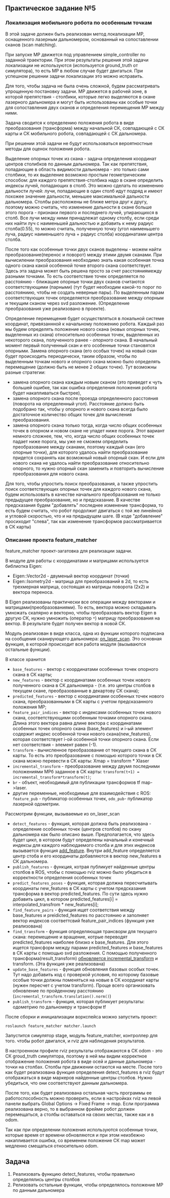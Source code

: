 ## Практическое задание №5  
### Локализация мобильного робота по особенным точкам
В этой задаче должен быть реализован метод локализации МР, оснащенного лазерным дальномером, основанный на сопоставлении сканов (scan matching). 

При запуске МР движется под управлением simple_controller по заданной траектории. При этом результаты решения этой задачи локализации не используются (используется ground_truth от симулятора), то есть МР в любом случае будет двигаться. При успешном решении задачи локализации это можно исправить.

Для того, чтобы задача не была очень сложной, будем рассматривать упрощенную постановку задачи. МР движется в рабочей зоне, в которой препятствия - столбики, которые легко выделяются в скане лазерного дальномера и могут быть использованы как особые точки для сопоставления двух сканов и определения перемещения МР между ними.

Задача сводится к определению положения робота в виде преобразования (трансформа) между начальной СК, совпадающей с СК карты и СК мобильного робота, совпадающей с СК дальномера.

При решении этой задачи не будут использоваться вероятностные методы для оценок положения робота.


Выделение опорных точек из скана - задача определения координат центров столибков по данным дальномера. Так как препятствия, попадающие в область видимости дальномера - это только сами столбики, то их выделение возможно простым геометрическим способом: для каждого препятствия-столбика надо в скане определить индексы лучей, попадающих в столб. Это можно сделать по изменению дальности лучей: лучи, попадающие в один столб идут подряд и имеют похожее значение дальности, меньшее максимальной дальности дальномера. Столбы расположены не ближе метра друг к другу, поэтому можно считать, что изменение дальности в скане больше этого порога - признаки первого и последнего лучей, упирающихся в столб. Все лучи между ними принадлежат одному столбу, если среди них найти луч с наименьшей дальностью и добавить к нему радиус столба(0.55), то можно считать, полученную точку (угол наименьшего луча, радиус наименьшего луча + радиус столба) координатами центра столба.

После того как особенные точки двух сканов выделены - можем найти преобразование(перенос и поворот) между этими двумя сканами. При вычисилении преобразования необходимо знать какая особенная точка одного скана какой особенной точке второго скана соответствует. Здесь эта задача может быть решена просто за счет расстояниямежду разными точками. То есть соответствие точек определяется по расстоянию - ближашие опорные точки двух сканов считаются соответствующими (парными) (тут будет необходим какой-то порог по расстояниию, чтобы не создать неверные пары). По выделенным парам соответствующих точек определяется преобразование между опорным и текущим сканом через svd разложение. (Определение преобразования уже реализовано в проекте).

Определение перемещения будет осуществляться в локальной системе координат, привязаннной к начальному положению робота. Каждый раз мы будем определять положение нового скана (новых опорных точек, выделенных из скана) относительно особенных точек, выделенных из некоторого скана, полученного ранее - *опорного* скана. В начальный момент первый полученный скан и его особенные точки становятся опорными. Замена опорного скана (его особых точек) на новый скан будет происходить периодически, таким образом, чтобы по выделенным точкам нового и опорного скана можно было определять перемещение (должно быть не менее 2 общих точек). Тут возможны разные стратегии: 
- замена опорного скана каждым новым сканом (это приведет к чуть большей ошибке, так как ошибка определения положения робота будет накапливаться быстрее), 
- замена опорного скана после проезда определенного расстояния (поворота на определенный угол). Расстояние должно быть подобрано так, чтобы у опорного и нового скана всегда было достаточное количество общих точек для вычисления преобразования.
- замена опорного скана только тогда, когда число общих особенных точек в опорном и новом скане не упадет ниже порога. Этот вариант немного сложнее, тем, что, когда число общих особенных точек падает ниже порога, мы уже не сможем определить преобразование между сканами, поэтому каждый скан (его опорные точки), для которого удалось найти преобразование придется сохранять как возможный новый опорный скан. И если для нового скана не удалось найти преобразование относительно опорного, то нужно опорный скан заменить и повторить вычисление преобразования для нового скана.

Для того, чтобы упростить поиск преобразования, а также упростить поиск соответствующих опорных точек для каждого нового скана, будем использовать в качестве начального преобразования не только предыдущее преобразование, но и предсказание. В качестве предсказания будем "добавлять" последнее изменение трансформа, то есть будем считать, что робот продолжит двигаться с той же линейной и угловой скоростью, что и на предыдущем шаге. (В коде "добавление" просиходит "слева", так как изменение трансформов рассматривается в СК карты)

### Описание проекта feature_matcher
feature_matcher проект-загатовка для реализации задачи.  

В модуле для работы с координатами и матрицами используется библиотка Eigen:
- Eigen::Vector2d - двуменый вектор координат (точки)
- Eigen::Isometry2d - матрица для преобразований в 2d, то есть трехмерная матрица, состоящая из матрицы поворота (2х2) и вектора переноса.

В Eigen реализованы практически все операции между векторами и матрицами(преобразованиями). То есть, вектора можно складывать умножать скалярно и векторно, чтобы преобразовать вектор Eigen в другую СК, нужно умножить (оператор `*`) матрицу преобразования на вектор. В результате будет получен вектор в новой СК.

Модуль реализован в виде класса, одна из функции которого подписана на сообщения сканирующего дальномера: [on_laser_scan](https://github.com/AndreyMinin/MobileRobots/blob/master/mr_ws/src/feature_matcher/src/matcher.cpp#L4). Это основная функция, в которой происходит вся работа модуля (вызываются остальные функции).

В классе хранится 
- `base_features` - вектор с координатами особенных точек опорного скана в СК карты;
- `new_features` - вектор с координатами особенных точек нового полученного скана в СК дальномера -  (т.е. это центры столбов в текущем скане, преобразованные в декартову СК скана);
- `predicted_features` - вектор с координатами особенных точек нового скана, преобразованными в СК карты с учетом предсказанного положения МР;
- `feature_pair_indices` - вектор с индексами особенных точек нового скана, соответствующими особенным точками опорного скана. Длина этого вектора равна длине вектора с координатами особенных точек опорного скана (base_features) и i-ый элемент содержит индекс особенной точки нового скана(new_features), которая соответствует i-ой особенной точки опорного скана. Если нет соответствия - элемент равен (-1).
- `transform` - вычисленное преобразование от текущего скана в СК карты. То есть это преобразование с помощью которого точки в СК скана можно перевести в СК карты: Xmap = transform * Xlaser
- `incremental_transform` - преобразование между двумя последними положениями МРб заданное в СК карты: `transform(t+1) = incremental_transform*transform(t)`;
- `br` - объект, необходимый для публикации трансформов tf map->laser. 
- другие переменные, необходимые для взаимодействия с ROS: `feature_pub` - публикатор особенных точек, `odo_pub`- публикатор лазерной одометрии.

Рассмотрим функции, вызываемые из on_laser_scan
- `detect_features` - функция, которая должна быть реализована - определение особенных точек (центров столбов) по скану дальномера как было описано выше. Предполагается, что здесь будет цикл, в котором будут определены начальный и конечный индексы для каждого наблюдаемого столба и для этих индексов вызывается функция [add_feature](https://github.com/AndreyMinin/MobileRobots/blob/master/mr_ws/src/feature_matcher/src/matcher.cpp#L36). Внутри add_feature определяется центр стоба и его координаты добавляются в вектор new_features в СК дальномера.
- `publish_features` - функция, котрая публикует найденные центры столбов в ROS, чтобы с помощью rviz можно было убедиться в корректности определения особенных точек
- `predict_features_poses` - функция, которая должна пересчитывать координаты new_features в СК карты с учетом предсказания трансформа в вектор predicted_features. По сути здесь нужно добавить цикл, в котором predicted_features[i] = interpolated_transfrom * new_features[i];
- `find_feature_pairs` - функция ищет соответствия между base_features и preidicted_features по расстоянию и заполняет вектор индексов соответтсвий feature_pair_indices (функция уже реализована)
- `find_transform` - функция определяющая трансворм для текущего скана: перемещение и вращение, котрые переводят predicted_features наиболее близко к base_features. Для этого ищется трансформ между парами predicted_features и base_features в СК карты с помощью svd разложения. С помощью полученного трансформа(result_transform) [обновляется incremental_transform](https://github.com/AndreyMinin/MobileRobots/blob/master/mr_ws/src/feature_matcher/src/matcher.cpp#L129) и transform. (Эта функция уже реализована)
- `update_base_features` - функция обновления базовых особых точек. Тут надо добавить код с проверкой условия, по которому базовые особые точки должны поменяться на новые в СК координат карты (нужен пересчет с учетом transform). Проще всего организовать обновление по пройденному расстоянию (`incremental_transform.translation().norm()`)
- `publish_transform` - функция, которая публикует результаты: одометрию по дальномеру и трансформ tf

После сборки и инициализации воркспейса можно запустить проект:
```
roslaunch feature_matcher matcher.launch
```
Запустится симулятор stage, модуль feature_matcher, контроллер для того. чтобы робот двигался, и rviz для наблюдения результатов.

 В настроенном профиле rviz результаты отображаются в СК odom - это СК groud_truth симулятора, поэтому в ней мы видим корректное отображение положения робота в виде осей и данные дальномера - точки на столбах. Столбы при движении остаются на месте.
После того как будет реализована функция определения detect_features в rviz будут отображаться в виде маркеров найденные центры столбов. Нужно убедиться, что они соответствуют данным дальномера.

После того, как будет реализована остальная часть программы ее работоспособность можно проверить, если в настройках rviz на левой панели выбрать Global Options -> Fixed Frame -> map. Если программа реализована верно, то в выбранном фрейме робот должен перемещаться, а столбы оставаться на своих местах, также как и в odom.

Так как при определении положения используются особенные точки, которые время от времени обновляются и при этом неизбежно накапливается ошибка, со временем положение СК map может медленно смещаться относительно odom.

## Задача
1. Реализовать функцию detect_features, чтобы правильно определялись центры столбов
2. Релизовать остальные функции, чтобы определялось положение МР по данным дальномера